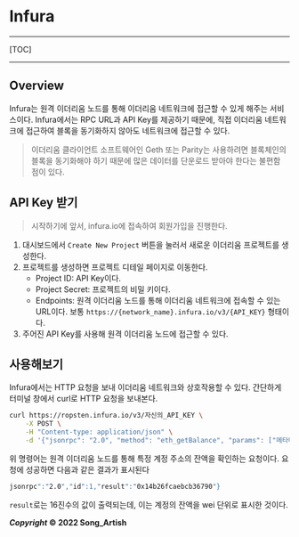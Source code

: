 # Infura

---

[TOC]

---



## Overview

Infura는 원격 이더리움 노드를 통해 이더리움 네트워크에 접근할 수 있게 해주는 서비스이다. Infura에서는 RPC URL과 API Key를 제공하기 때문에, 직접 이더리움 네트워크에 접근하여 블록을 동기화하지 않아도 네트워크에 접근할 수 있다.

> 이더리움 클라이언트 소프트웨어인 Geth 또는 Parity는 사용하려면 블록체인의 블록을 동기화해야 하기 때문에 많은 데이터를 단운로드 받아야 한다는 불편함 점이 있다.



## API Key 받기

> 시작하기에 앞서, infura.io에 접속하여 회원가입을 진행한다.

1. 대시보드에서 `Create New Project` 버튼을 눌러서 새로운 이더리움 프로젝트를 생성한다.
2. 프로젝트를 생성하면 프로젝트 디테일 페이지로 이동한다.
    - Project ID: API Key이다.
    - Project Secret: 프로젝트의 비밀 키이다.
    - Endpoints: 원격 이더리움 노드를 통해 이더리움 네트워크에 접속할 수 있는 URL이다.
        보통 `https://{network_name}.infura.io/v3/{API_KEY}` 형태이다.
3. 주어진 API Key를 사용해 원격 이더리움 노드에 접근할 수 있다.



## 사용해보기

Infura에서는 HTTP 요청을 보내 이더리움 네트워크와 상호작용할 수 있다. 간단하게 터미널 창에서 curl로 HTTP 요청을 보내본다.

```bash
curl https://ropsten.infura.io/v3/자신의_API_KEY \
    -X POST \
    -H "Content-type: application/json" \
    -d '{"jsonrpc": "2.0", "method": "eth_getBalance", "params": ["메타마스크_계정_주소", "latest"], "id": 1}'
```

위 명령어는 원격 이더리움 노드를 통해 특정 계정 주소의 잔액을 확인하는 요청이다. 요청에 성공하면 다음과 같은 결과가 표시된다

```bash
jsonrpc":"2.0","id":1,"result":"0x14b26fcaebcb36790"}
```

`result`로는 16진수의 값이 출력되는데, 이는 계정의 잔액을 wei 단위로 표시한 것이다.



***Copyright* © 2022 Song_Artish**